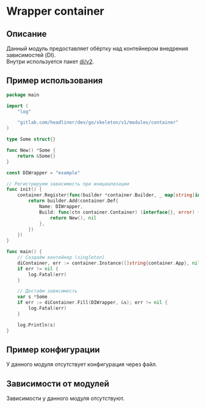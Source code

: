 # Wrapper container

## Описание
Данный модуль предоставляет обёртку над контейнером внедрения зависимостей (DI).  
Внутри используется пакет [di/v2](https://github.com/sarulabs/di).

## Пример использования
```go
package main

import (
	"log"

	"gitlab.com/headliner/dev/go/skeleton/v1/modules/container"
)

type Some struct{}

func New() *Some {
	return &Some{}
}

const DIWrapper = "example"

// Регистрируем зависимость при инициализации
func init() {
	container.Register(func(builder *container.Builder, _ map[string]interface{}) error {
		return builder.Add(container.Def{
			Name: DIWrapper,
			Build: func(ctn container.Container) (interface{}, error) {
				return New(), nil
			},
		})
	})
}

func main() {
	// Создаём контейнер (singleton)
	diContainer, err := container.Instance([]string{container.App}, nil)
	if err != nil {
		log.Fatal(err)
	}

	// Достаём зависимость
	var s *Some
	if err := diContainer.Fill(DIWrapper, &s); err != nil {
		log.Fatal(err)
	}

	log.Println(s)
}
```

## Пример конфигурации

У данного модуля отсутствует конфигурация через файл.

## Зависимости от модулей

Зависимости у данного модуля отсутствуют.
